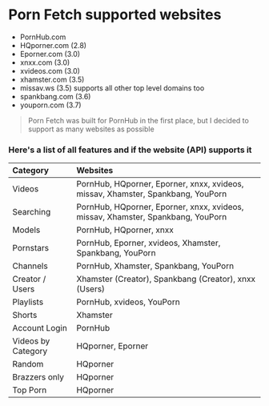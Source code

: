 # Porn Fetch supported websites
- PornHub.com
- HQporner.com (2.8) 
- Eporner.com (3.0)
- xnxx.com (3.0)
- xvideos.com (3.0)
- xhamster.com (3.5)
- missav.ws (3.5) supports all other top level domains too
- spankbang.com (3.6)
- youporn.com (3.7)



> Porn Fetch was built for PornHub in the first place, but I decided to support as many websites as possible

### Here's a list of all features and if the website (API) supports it

| Category            | Websites                                                                        |
|:--------------------|:--------------------------------------------------------------------------------|
| Videos              | PornHub, HQporner, Eporner, xnxx, xvideos, missav, Xhamster, Spankbang, YouPorn |
| Searching           | PornHub, HQporner, Eporner, xnxx, xvideos, missav, Xhamster, Spankbang, YouPorn |
| Models              | PornHub, HQporner, xnxx                                                         |
| Pornstars           | PornHub, Eporner, xvideos, Xhamster, Spankbang, YouPorn                         |
| Channels            | PornHub, Xhamster, Spankbang, YouPorn                                           |
| Creator / Users     | Xhamster (Creator), Spankbang (Creator), xnxx (Users)                           |
| Playlists           | PornHub, xvideos, YouPorn                                                       | |
| Shorts              | Xhamster                                                                        |
| Account Login       | PornHub                                                                         |
| Videos by Category  | HQporner, Eporner                                                               |
| Random              | HQporner                                                                        |
| Brazzers only       | HQporner                                                                        |
| Top Porn            | HQporner                                                                        |
